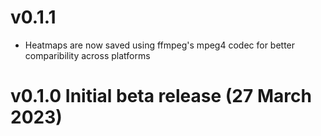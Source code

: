 # v0.1.1 
* Heatmaps are now saved using ffmpeg's mpeg4 codec for better comparibility across platforms


# v0.1.0 Initial beta release (27 March 2023)